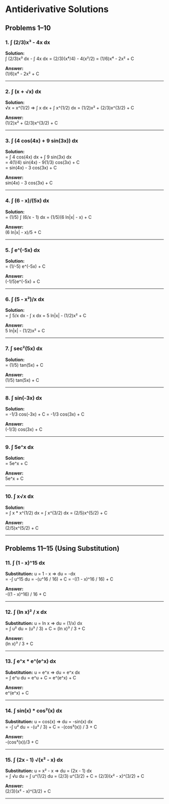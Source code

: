 
# Antiderivative Solutions

## Problems 1–10

### 1. ∫ (2/3)x³ - 4x dx
**Solution:**  
∫ (2/3)x³ dx - ∫ 4x dx = (2/3)(x⁴/4) - 4(x²/2) = (1/6)x⁴ - 2x² + C

**Answer:**  
(1/6)x⁴ - 2x² + C

---

### 2. ∫ (x + √x) dx  
**Solution:**  
√x = x^(1/2) ⇒ ∫ x dx + ∫ x^(1/2) dx = (1/2)x² + (2/3)x^(3/2) + C  

**Answer:**  
(1/2)x² + (2/3)x^(3/2) + C

---

### 3. ∫ (4 cos(4x) + 9 sin(3x)) dx  
**Solution:**  
= ∫ 4 cos(4x) dx + ∫ 9 sin(3x) dx  
= 4(1/4) sin(4x) - 9(1/3) cos(3x) + C  
= sin(4x) - 3 cos(3x) + C  

**Answer:**  
sin(4x) - 3 cos(3x) + C

---

### 4. ∫ (6 - x)/(5x) dx  
**Solution:**  
= (1/5) ∫ (6/x - 1) dx = (1/5)(6 ln|x| - x) + C

**Answer:**  
(6 ln|x| - x)/5 + C

---

### 5. ∫ e^(-5x) dx  
**Solution:**  
= (1/-5) e^(-5x) + C  

**Answer:**  
(-1/5)e^(-5x) + C

---

### 6. ∫ (5 - x²)/x dx  
**Solution:**  
= ∫ 5/x dx - ∫ x dx = 5 ln|x| - (1/2)x² + C

**Answer:**  
5 ln|x| - (1/2)x² + C

---

### 7. ∫ sec²(5x) dx  
**Solution:**  
= (1/5) tan(5x) + C  

**Answer:**  
(1/5) tan(5x) + C

---

### 8. ∫ sin(-3x) dx  
**Solution:**  
= -1/3 cos(-3x) + C = -1/3 cos(3x) + C  

**Answer:**  
(-1/3) cos(3x) + C

---

### 9. ∫ 5e^x dx  
**Solution:**  
= 5e^x + C  

**Answer:**  
5e^x + C

---

### 10. ∫ x√x dx  
**Solution:**  
= ∫ x * x^(1/2) dx = ∫ x^(3/2) dx = (2/5)x^(5/2) + C  

**Answer:**  
(2/5)x^(5/2) + C

---

## Problems 11–15 (Using Substitution)

### 11. ∫ (1 - x)^15 dx  
**Substitution:** u = 1 - x ⇒ du = -dx  
= -∫ u^15 du = -(u^16 / 16) + C = -((1 - x)^16 / 16) + C

**Answer:**  
-((1 - x)^16) / 16 + C

---

### 12. ∫ (ln x)² / x dx  
**Substitution:** u = ln x ⇒ du = (1/x) dx  
= ∫ u² du = (u³ / 3) + C = (ln x)³ / 3 + C

**Answer:**  
(ln x)³ / 3 + C

---

### 13. ∫ e^x * e^(e^x) dx  
**Substitution:** u = e^x ⇒ du = e^x dx  
= ∫ e^u du = e^u + C = e^(e^x) + C

**Answer:**  
e^(e^x) + C

---

### 14. ∫ sin(x) * cos²(x) dx  
**Substitution:** u = cos(x) ⇒ du = -sin(x) dx  
= -∫ u² du = -(u³ / 3) + C = -(cos³(x)) / 3 + C

**Answer:**  
-(cos³(x))/3 + C

---

### 15. ∫ (2x - 1) √(x² - x) dx  
**Substitution:** u = x² - x ⇒ du = (2x - 1) dx  
= ∫ √u du = ∫ u^(1/2) du = (2/3) u^(3/2) + C = (2/3)(x² - x)^(3/2) + C

**Answer:**  
(2/3)(x² - x)^(3/2) + C

---
